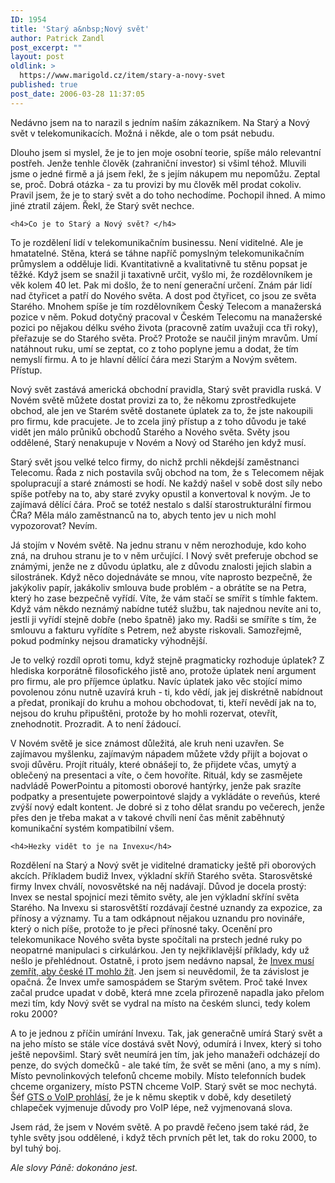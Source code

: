 ```yaml
---
ID: 1954
title: 'Starý a&nbsp;Nový svět'
author: Patrick Zandl
post_excerpt: ""
layout: post
oldlink: >
  https://www.marigold.cz/item/stary-a-novy-svet
published: true
post_date: 2006-03-28 11:37:05
---
```

<p>Nedávno jsem na to narazil s jedním naším zákazníkem. Na Starý a Nový svět v telekomunikacích. Možná i někde, ale o tom psát nebudu. </p>

<p>Dlouho jsem si myslel, že je to jen moje osobní teorie, spíše málo relevantní postřeh. Jenže tenhle člověk (zahraniční investor) si všiml téhož. Mluvili jsme o jedné firmě a já jsem řekl, že s jejím nákupem mu nepomůžu. Zeptal se, proč. Dobrá otázka - za tu provizi by mu člověk měl prodat cokoliv. Pravil jsem, že je to starý svět a do toho nechodíme. Pochopil ihned. A mimo jiné ztratil zájem.  Řekl, že Starý svět nechce. </p>

	<h4>Co je to Starý a Nový svět? </h4>
<p>To je rozdělení lidí v telekomunikačním businessu. Není viditelné. Ale je hmatatelné. Stěna, která se táhne napříč pomyslným telekomunikačním průmyslem a odděluje lidi. Kvantitativně a kvalitativně tu stěnu popsat je těžké. Když jsem se snažil ji taxativně určit, vyšlo mi, že rozdělovníkem je věk kolem 40 let. Pak mi došlo, že to není generační určení. Znám pár lidí nad čtyřicet a patří do Nového světa. A dost pod čtyřicet, co jsou ze světa Starého. Mnohem spíše je tím rozdělovníkem Český Telecom a manažerská pozice v něm. Pokud dotyčný pracoval v Českém Telecomu na manažerské pozici po nějakou délku svého života (pracovně zatím uvažuji cca tři roky), přeřazuje se do Starého světa. Proč? Protože se naučil jiným mravům. Umí natáhnout ruku, umí se zeptat, co z toho poplyne jemu a dodat, že tím nemyslí firmu. A to je hlavní dělící čára mezi Starým a Novým světem. Přístup. </p>

<p>Nový svět zastává americká obchodní pravidla, Starý svět pravidla ruská. V Novém světě můžete dostat provizi za to, že někomu zprostředkujete obchod, ale jen ve Starém světě dostanete úplatek za to, že jste nakoupili pro firmu, kde pracujete. Je to zcela jiný přístup a z toho důvodu je také vidět jen málo průniků obchodů Starého a Nového světa. Světy jsou oddělené, Starý nenakupuje v Novém a Nový od Starého jen když musí.
</p>

<p>Starý svět jsou velké telco firmy, do nichž prchli někdejší zaměstnanci Telecomu. Řada z nich postavila svůj obchod na tom, že s Telecomem nějak spolupracují a staré známosti se hodí. Ne každý našel v sobě dost síly nebo spíše potřeby na to, aby staré zvyky opustil a konvertoval k novým. Je to zajímavá dělící čára. Proč se totéž nestalo s další starostrukturální firmou ČRa? Měla málo zaměstnanců na to, abych tento jev u nich mohl vypozorovat? Nevím. </p>

<p>Já stojím v Novém světě. Na jednu stranu v něm nerozhoduje, kdo koho zná, na druhou stranu je to v něm určující. I Nový svět preferuje obchod se známými, jenže ne z důvodu úplatku, ale z důvodu znalosti jejich slabin a silostránek. Když něco dojednáváte se mnou, víte naprosto bezpečně, že jakýkoliv papír, jakákoliv smlouva bude problém - a obrátíte se na Petra, který ho zase bezpečně vyřídí. Víte, že vám stačí se smířit s tímhle faktem. Když vám někdo neznámý nabídne tutéž službu, tak najednou nevíte ani to, jestli ji vyřídí stejně dobře (nebo špatně) jako my. Radši se smíříte s tím, že smlouvu a fakturu vyřídíte s Petrem, než abyste riskovali. Samozřejmě, pokud podmínky nejsou dramaticky výhodnější. </p>

<p>Je to velký rozdíl oproti tomu, když stejně pragmaticky rozhoduje úplatek? Z hlediska korporátně filosofického jistě ano, protože úplatek není argument pro firmu, ale pro příjemce úplatku. Navíc úplatek jako věc stojící mimo povolenou zónu nutně uzavírá kruh - ti, kdo vědí, jak jej diskrétně nabídnout a předat, pronikají do kruhu a mohou obchodovat, ti, kteří nevědí jak na to, nejsou do kruhu připuštěni, protože by ho mohli rozervat, otevřít, znehodnotit. Prozradit. A to není žádoucí. </p>

<p>V Novém světě je sice známost důležitá, ale kruh neni uzavřen. Se zajímavou myšlenku, zajímavým nápadem můžete vždy přijít a bojovat o svoji důvěru. Projít rituály, které obnášejí to, že přijdete včas, umytý a oblečený na presentaci a víte, o čem hovoříte. Rituál, kdy se zasmějete nadvládě PowerPointu a pitomosti oborové hantýrky, jenže pak srazíte podpatky a presentujete powerpointové slajdy a vykládáte o reveňús, které zvýší nový edalt kontent. Je dobré si z toho dělat srandu po večerech, jenže přes den je třeba makat a v takové chvíli není čas měnit zaběhnutý komunikační systém kompatibilní všem. </p>

	<h4>Hezky vidět to je na Invexu</h4>
<p>Rozdělení na Starý a Nový svět je viditelné dramaticky ještě při oborových akcích. Příkladem budiž Invex, výkladní skříň Starého světa. Starosvětské firmy Invex chválí, novosvětské na něj nadávají. Důvod je docela prostý: Invex se nestal spojnicí mezi těmito světy, ale jen výkladní skříní světa Starého. Na Invexu si starosvětští rozdávají čestné uznandy za expozice, za přínosy a významy. Tu a tam odkápnout nějakou uznandu pro novináře, který o nich píše, protože to je přeci přínosné taky. Ocenění pro telekomunikace Nového světa byste spočítali na prstech jedné ruky po neopatrné manipulaci s cirkulárkou. Jen ty nejkřiklavější příklady, kdy už nešlo je přehlédnout.  Ostatně, i proto jsem nedávno napsal, že <a href="/item/invex-musi-zemrit-aby-ceske-it-mohlo-zit">Invex musí zemřít, aby české IT mohlo žít</a>. Jen jsem si neuvědomil, že ta závislost je opačná. Že Invex umře samospádem se Starým světem. Proč také Invex začal prudce upadat v době, která mne zcela přirozeně napadla jako přelom mezi tím, kdy Nový svět se vydral na místo na českém slunci, tedy kolem roku 2000?   </p>

<p>A to je jednou z příčin umírání Invexu. Tak, jak generačně umírá Starý svět a na jeho místo se stále více dostává svět Nový, odumírá i Invex, který si toho ještě nepovšiml. Starý svět neumírá jen tím, jak jeho manažeři odcházejí do penze, do svých domečků - ale také tím, že svět se měni (ano, a my s ním). Místo pevnolinkových telefonů chceme mobily. Místo telefonních budek chceme organizery, místo PSTN chceme VoIP. Starý svět se moc nechytá. Šéf <a href="/item/posnidal-jsem-s-reditelem-gts-milanem-rusnakem">GTS o VoIP prohlásí</a>, že je k němu skeptik v době, kdy desetiletý chlapeček vyjmenuje důvody pro VoIP lépe, než vyjmenovaná slova. </p>

<p>Jsem rád, že jsem v Novém světě. A po pravdě řečeno jsem také rád, že tyhle světy jsou oddělené, i když těch prvních pět let, tak do roku 2000, to byl tuhý boj.</p>

<p>
 <em>Ale slovy Páně: dokonáno jest. </em>
</p>
